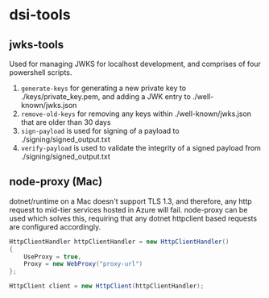 # dsi-tools

## jwks-tools
Used for managing JWKS for localhost development, and comprises of four powershell scripts.

1. `generate-keys` for generating a new private key to ./keys/private_key.pem, and adding a JWK entry to ./well-known/jwks.json
2. `remove-old-keys` for removing any keys within ./well-known/jwks.json that are older than 30 days
3. `sign-payload` is used for signing of a payload to ./signing/signed_output.txt
4. `verify-payload` is used to validate the integrity of a signed payload from ./signing/signed_output.txt


## node-proxy (Mac)
dotnet/runtime on a Mac doesn't support TLS 1.3, and therefore, any http request to mid-tier services hosted in Azure will fail. node-proxy can be used which solves this, requiring that any dotnet httpclient based requests are configured accordingly.

```C#
HttpClientHandler httpClientHandler = new HttpClientHandler()
{
    UseProxy = true,
    Proxy = new WebProxy("proxy-url")
};

HttpClient client = new HttpClient(httpClientHandler);
```